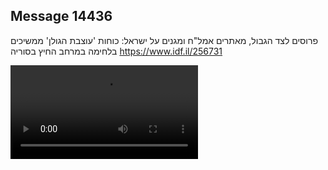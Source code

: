 ## Message 14436

פרוסים לצד הגבול, מאתרים אמל"ח ומגנים על ישראל:
כוחות 'עוצבת הגולן' ממשיכים בלחימה במרחב החיץ בסוריה
https://www.idf.il/256731

![Video](https://data.iron-swords.co.il/2024/December/13/https://data.iron-swords.co.il/2024/December/13/14436/14436_media.mp4)
